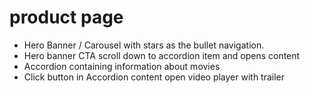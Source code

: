 # product page

* Hero Banner / Carousel with stars as the bullet navigation.
* Hero banner CTA scroll down to accordion item and opens content
* Accordion containing information about movies
* Click button in Accordion content open video player with trailer